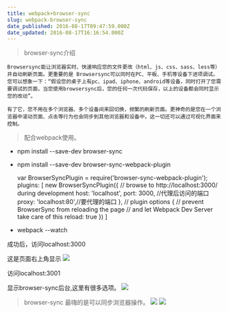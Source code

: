 ```yaml
---
title: webpack+browser-sync
slug: webpack-browser-sync
date_published: 2016-08-17T09:47:59.000Z
date_updated: 2016-08-17T16:16:54.000Z
---
```


> browser-sync介绍

    Browsersync能让浏览器实时、快速响应您的文件更改（html、js、css、sass、less等）并自动刷新页面。更重要的是 Browsersync可以同时在PC、平板、手机等设备下进项调试。您可以想象一下：“假设您的桌子上有pc、ipad、iphone、android等设备，同时打开了您需要调试的页面，当您使用browsersync后，您的任何一次代码保存，以上的设备都会同时显示您的改动”。
    
    有了它，您不用在多个浏览器、多个设备间来回切换，频繁的刷新页面。更神奇的是您在一个浏览器中滚动页面、点击等行为也会同步到其他浏览器和设备中，这一切还可以通过可视化界面来控制。
    

> 配合webpack使用。

- npm install --save-dev browser-sync
- npm install --save-dev browser-sync-webpack-plugin

    var BrowserSyncPlugin = require('browser-sync-webpack-plugin');
    plugins: [
    new BrowserSyncPlugin({
           // browse to http://localhost:3000/ during development
            host: 'localhost',
            port: 3000, //代理后访问的端口
            proxy: 'localhost:80',//要代理的端口
        },
          // plugin options
          {
            // prevent BrowserSync from reloading the page
            // and let Webpack Dev Server take care of this
            reload: true
          })
    ]
    

- webpack --watch

成功后，访问localhost:3000

这是页面右上角显示
![](/content/images/2016/08/LHY-X3W-3-WY30O5P3GC--5.png)

访问localhost:3001

显示browser-sync后台,这里有很多选项。
![](/content/images/2016/08/TG0GBZ-Y-E-QP_DO51WG-PF.png)

> browser-sync 最嗨的是可以同步浏览器操作。
> ![](/content/images/2016/08/scroll-demo.gif)
> ![](/content/images/2016/08/2668106730-550a6d7e47f8c_articlex.gif)
